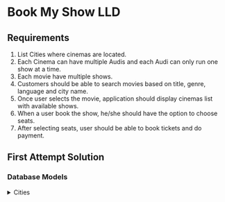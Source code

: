 # Book My Show LLD

## Requirements
1. List Cities where cinemas are located.
2. Each Cinema can have multiple Audis and each Audi can only run one show at a time.
3. Each movie have multiple shows.
4. Customers should be able to search movies based on title, genre, language and city name.
5. Once user selects the movie, application should display cinemas list with available shows.
6. When a user book the show, he/she should have the option to choose seats.
7. After selecting seats, user should be able to book tickets and do payment.

## First Attempt Solution
### Database Models
<details>
  
<summary> Cities </summary>

```
  class Cities {
    private string name;
    Cities(string name) {
      this.name = name;
    }
  }
```

<summary> Cinemas </summary>

```
  class Cinemas {
    private string name;
    private int city_id;
    Cities(string name, int city_id) {
      this.name = name;
      this.city_id = city_id;
    }
  }
```
<summary> Audis </summary>

```
  class Audis {
    private string name;
    private int cinema_id;
    Audis(string name, int cinema_id) {
      this.name = name;
      this.cinema_id = cinema_id;
    }
  }
```


<summary> Movies </summary>

```
  class Movies {
    private string name;
    private string genre;
    private string languages;
    private date release_date;
    Movies(string name, string genre, string languages, Date release_date) {
      this.name = name;
      this.genre  = genre;
      this.languages = languages;
      this.release_date = release_date;
    }
  }

<summary> Shows </summary>

```
  class Shows {
    private int audi_id;
    private int movie_id;
    Shows(int audi_id, int movie_id) {
      this.audi_id = audi_id;
      this.movie_id  = movie_id;
    }
  }
```

<summary> Seats </summary>

```
  class Shows {
    private int seat_number;
    private bool is_filled;
    Shows(int seat_number, bool is_filled) {
      this.seat_number = seat_number;
      this.is_filled  = is_filled;
    }
  }
```
</details>
